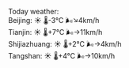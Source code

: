 Today weather:  
Beijing: ☀️   🌡️-3°C 🌬️↘4km/h  
Tianjin: ☀️   🌡️+7°C 🌬️→11km/h  
Shijiazhuang: ☀️   🌡️+2°C 🌬️→4km/h  
Tangshan: ☀️   🌡️+4°C 🌬️→10km/h  
